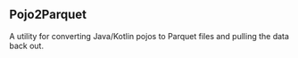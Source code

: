 ## Pojo2Parquet

A utility for converting Java/Kotlin pojos to Parquet files and pulling the data back out.
